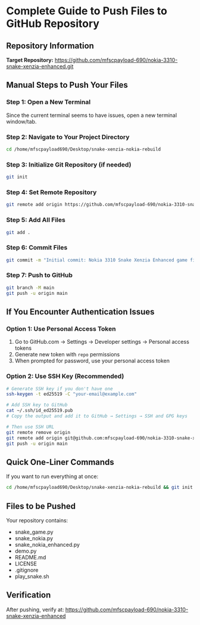 # Complete Guide to Push Files to GitHub Repository

## Repository Information
**Target Repository:** https://github.com/mfscpayload-690/nokia-3310-snake-xenzia-enhanced.git

## Manual Steps to Push Your Files

### Step 1: Open a New Terminal
Since the current terminal seems to have issues, open a new terminal window/tab.

### Step 2: Navigate to Your Project Directory
```bash
cd /home/mfscpayload690/Desktop/snake-xenzia-nokia-rebuild
```

### Step 3: Initialize Git Repository (if needed)
```bash
git init
```

### Step 4: Set Remote Repository
```bash
git remote add origin https://github.com/mfscpayload-690/nokia-3310-snake-xenzia-enhanced.git
```

### Step 5: Add All Files
```bash
git add .
```

### Step 6: Commit Files
```bash
git commit -m "Initial commit: Nokia 3310 Snake Xenzia Enhanced game files"
```

### Step 7: Push to GitHub
```bash
git branch -M main
git push -u origin main
```

## If You Encounter Authentication Issues

### Option 1: Use Personal Access Token
1. Go to GitHub.com → Settings → Developer settings → Personal access tokens
2. Generate new token with `repo` permissions
3. When prompted for password, use your personal access token

### Option 2: Use SSH Key (Recommended)
```bash
# Generate SSH key if you don't have one
ssh-keygen -t ed25519 -C "your-email@example.com"

# Add SSH key to GitHub
cat ~/.ssh/id_ed25519.pub
# Copy the output and add it to GitHub → Settings → SSH and GPG keys

# Then use SSH URL
git remote remove origin
git remote add origin git@github.com:mfscpayload-690/nokia-3310-snake-xenzia-enhanced.git
git push -u origin main
```

## Quick One-Liner Commands
If you want to run everything at once:

```bash
cd /home/mfscpayload690/Desktop/snake-xenzia-nokia-rebuild && git init && git remote add origin https://github.com/mfscpayload-690/nokia-3310-snake-xenzia-enhanced.git && git add . && git commit -m "Initial commit: Nokia 3310 Snake Xenzia Enhanced game files" && git branch -M main && git push -u origin main
```

## Files to be Pushed
Your repository contains:
- snake_game.py
- snake_nokia.py
- snake_nokia_enhanced.py
- demo.py
- README.md
- LICENSE
- .gitignore
- play_snake.sh

## Verification
After pushing, verify at: https://github.com/mfscpayload-690/nokia-3310-snake-xenzia-enhanced
